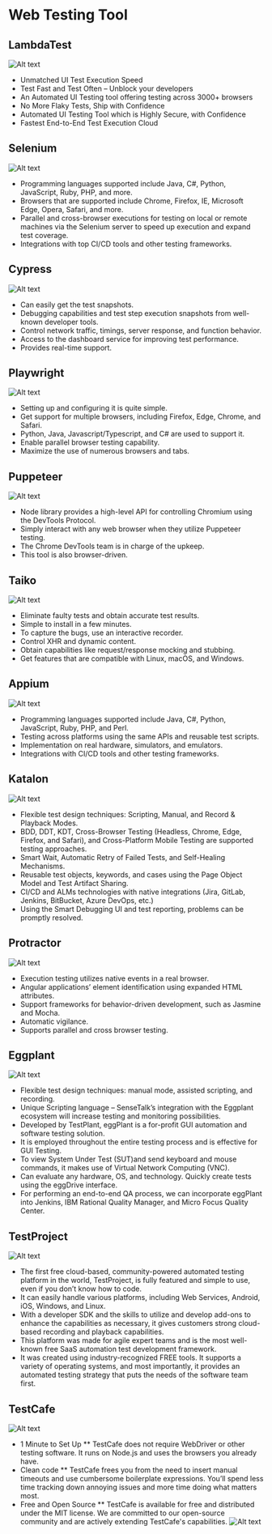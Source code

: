 # Web Testing Tool

## LambdaTest
![Alt text](./images/LambdaTest.png?raw=true "LambdaTest")
* Unmatched UI Test Execution Speed
* Test Fast and Test Often – Unblock your developers
* An Automated UI Testing tool offering testing across 3000+ browsers
* No More Flaky Tests, Ship with Confidence
* Automated UI Testing Tool which is Highly Secure, with Confidence
* Fastest End-to-End Test Execution Cloud

## Selenium
![Alt text](./images/Selenium.png?raw=true "Selenium")
* Programming languages supported include Java, C#, Python, JavaScript, Ruby, PHP, and more.
* Browsers that are supported include Chrome, Firefox, IE, Microsoft Edge, Opera, Safari, and more.
* Parallel and cross-browser executions for testing on local or remote machines via the Selenium server to speed up execution and expand test coverage.
* Integrations with top CI/CD tools and other testing frameworks.

## Cypress
![Alt text](./images/Cypress.png?raw=true "Cypress")
* Can easily get the test snapshots.
* Debugging capabilities and test step execution snapshots from well-known developer tools.
* Control network traffic, timings, server response, and function behavior.
* Access to the dashboard service for improving test performance.
* Provides real-time support.

## Playwright
![Alt text](./images/Playwright.png?raw=true "Playwright")
* Setting up and configuring it is quite simple.
* Get support for multiple browsers, including Firefox, Edge, Chrome, and Safari.
* Python, Java, Javascript/Typescript, and C# are used to support it.
* Enable parallel browser testing capability.
* Maximize the use of numerous browsers and tabs.

## Puppeteer
![Alt text](./images/Puppeteer.png?raw=true "Puppeteer")
* Node library provides a high-level API for controlling Chromium using the DevTools Protocol.
* Simply interact with any web browser when they utilize Puppeteer testing.
* The Chrome DevTools team is in charge of the upkeep.
* This tool is also browser-driven.

## Taiko
![Alt text](./images/Taiko.png?raw=true "Taiko")
* Eliminate faulty tests and obtain accurate test results.
* Simple to install in a few minutes.
* To capture the bugs, use an interactive recorder.
* Control XHR and dynamic content.
* Obtain capabilities like request/response mocking and stubbing.
* Get features that are compatible with Linux, macOS, and Windows.

## Appium
![Alt text](./images/Appium.png?raw=true "Appium")
* Programming languages supported include Java, C#, Python, JavaScript, Ruby, PHP, and Perl.
* Testing across platforms using the same APIs and reusable test scripts.
* Implementation on real hardware, simulators, and emulators.
* Integrations with CI/CD tools and other testing frameworks.

## Katalon
![Alt text](./images/Katalon.png?raw=true "Katalon")
* Flexible test design techniques: Scripting, Manual, and Record & Playback Modes.
* BDD, DDT, KDT, Cross-Browser Testing (Headless, Chrome, Edge, Firefox, and Safari), and Cross-Platform Mobile Testing are supported testing approaches.
* Smart Wait, Automatic Retry of Failed Tests, and Self-Healing Mechanisms.
* Reusable test objects, keywords, and cases using the Page Object Model and Test Artifact Sharing.
* CI/CD and ALMs technologies with native integrations (Jira, GitLab, Jenkins, BitBucket, Azure DevOps, etc.)
* Using the Smart Debugging UI and test reporting, problems can be promptly resolved.

## Protractor
![Alt text](./images/Protractor.png?raw=true "Protractor")
* Execution testing utilizes native events in a real browser.
* Angular applications’ element identification using expanded HTML attributes.
* Support frameworks for behavior-driven development, such as Jasmine and Mocha.
* Automatic vigilance.
* Supports parallel and cross browser testing.

## Eggplant
![Alt text](./images/Eggplant.png?raw=true "Eggplant")
* Flexible test design techniques: manual mode, assisted scripting, and recording.
* Unique Scripting language – SenseTalk’s integration with the Eggplant ecosystem will increase testing and monitoring possibilities.
* Developed by TestPlant, eggPlant is a for-profit GUI automation and software testing solution.
* It is employed throughout the entire testing process and is effective for GUI Testing.
* To view System Under Test (SUT)and send keyboard and mouse commands, it makes use of Virtual Network Computing (VNC).
* Can evaluate any hardware, OS, and technology. Quickly create tests using the eggDrive interface.
* For performing an end-to-end QA process, we can incorporate eggPlant into Jenkins, IBM Rational Quality Manager, and Micro Focus Quality Center.

## TestProject
![Alt text](./images/TestProject.png?raw=true "TestProject")
* The first free cloud-based, community-powered automated testing platform in the world, TestProject, is fully featured and simple to use, even if you don’t know how to code.
* It can easily handle various platforms, including Web Services, Android, iOS, Windows, and Linux.
* With a developer SDK and the skills to utilize and develop add-ons to enhance the capabilities as necessary, it gives customers strong cloud-based recording and playback capabilities.
* This platform was made for agile expert teams and is the most well-known free SaaS automation test development framework.
* It was created using industry-recognized FREE tools. It supports a variety of operating systems, and most importantly, it provides an automated testing strategy that puts the needs of the software team first.

## TestCafe
![Alt text](./images/TestCafe.png?raw=true "TestCafe")
* 1 Minute to Set Up
** TestCafe does not require WebDriver or other testing software. It runs on Node.js and uses the browsers you already have.
* Clean code
** TestCafe frees you from the need to insert manual timeouts and use cumbersome boilerplate expressions. You’ll spend less time tracking down annoying issues and more time doing what matters most.
* Free and Open Source
** TestCafe is available for free and distributed under the MIT license. We are committed to our open-source community and are actively extending TestCafe's capabilities.
![Alt text](./images/TestCafe-2.png?raw=true "TestCafe sample code")
